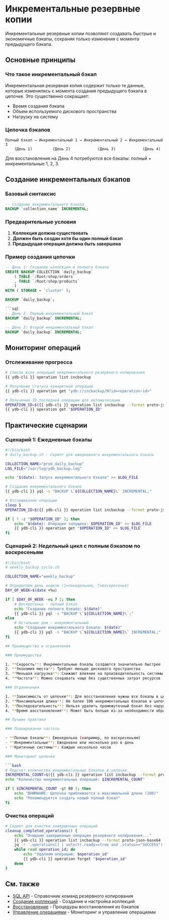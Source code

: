 # Инкрементальные резервные копии

Инкрементальные резервные копии позволяют создавать быстрые и экономичные бэкапы, сохраняя только изменения с момента предыдущего бэкапа.

## Основные принципы

### Что такое инкрементальный бэкап

Инкрементальная резервная копия содержит только те данные, которые изменились с момента создания предыдущего бэкапа в цепочке. Это существенно сокращает:

- Время создания бэкапа
- Объем используемого дискового пространства
- Нагрузку на систему

### Цепочка бэкапов

```text
Полный бэкап → Инкрементальный 1 → Инкрементальный 2 → Инкрементальный 3
    (День 1)         (День 2)            (День 3)            (День 4)
```

Для восстановления на День 4 потребуются все бэкапы: полный + инкрементальные 1, 2, 3.

## Создание инкрементальных бэкапов

### Базовый синтаксис

```sql
-- Создание инкрементального бэкапа
BACKUP `collection_name` INCREMENTAL;
```

### Предварительные условия

1. **Коллекция должна существовать**
2. **Должен быть создан хотя бы один полный бэкап**
3. **Предыдущая операция должна быть завершена**

### Пример создания цепочки

```sql
-- День 1: Создание коллекции и полного бэкапа
CREATE BACKUP COLLECTION `daily_backup`
    ( TABLE `/Root/shop/orders`
    , TABLE `/Root/shop/products`
    )
WITH ( STORAGE = 'cluster' );

BACKUP `daily_backup`;

```sql
-- День 2: Первый инкрементальный бэкап
BACKUP `daily_backup` INCREMENTAL;
```

```sql
-- День 3: Второй инкрементальный бэкап
BACKUP `daily_backup` INCREMENTAL;
```

## Мониторинг операций

### Отслеживание прогресса

```bash
# Список всех операций инкрементального резервного копирования
{{ ydb-cli }} operation list incbackup
```

```bash
# Получение статуса конкретной операции
{{ ydb-cli }} operation get "ydb://incbackup/N?id=<operation-id>"
```

```bash
# Получение ID последней операции для автоматизации
OPERATION_ID=$({{ ydb-cli }} operation list incbackup --format proto-json-base64 | jq -r '.operations[0].id')
{{ ydb-cli }} operation get "$OPERATION_ID"
```

## Практические сценарии

### Сценарий 1: Ежедневные бэкапы

```bash
#!/bin/bash
# daily_backup.sh - Скрипт для ежедневного инкрементального бэкапа

COLLECTION_NAME="prod_daily_backup"
LOG_FILE="/var/log/ydb_backup.log"

echo "$(date): Запуск инкрементального бэкапа" >> $LOG_FILE

# Создание инкрементального бэкапа
{{ ydb-cli }} yql -s "BACKUP \`${COLLECTION_NAME}\` INCREMENTAL;"

# Отслеживание операции
sleep 5
OPERATION_ID=$({{ ydb-cli }} operation list incbackup --format proto-json-base64 | jq -r '.operations[0].id')

if [ ! -z "$OPERATION_ID" ]; then
    echo "$(date): Операция запущена: $OPERATION_ID" >> $LOG_FILE
    {{ ydb-cli }} operation get "$OPERATION_ID" >> $LOG_FILE
fi
```

### Сценарий 2: Недельный цикл с полным бэкапом по воскресеньям

```bash
#!/bin/bash
# weekly_backup_cycle.sh

COLLECTION_NAME="weekly_backup"

# Определяем день недели (1=понедельник, 7=воскресенье)
DAY_OF_WEEK=$(date +%u)

if [ $DAY_OF_WEEK -eq 7 ]; then
    # Воскресенье - полный бэкап
    echo "Создание полного бэкапа: $(date)"
    {{ ydb-cli }} yql -s "BACKUP \`${COLLECTION_NAME}\`;"
else
    # Остальные дни - инкрементальный
    echo "Создание инкрементального бэкапа: $(date)"
    {{ ydb-cli }} yql -s "BACKUP \`${COLLECTION_NAME}\` INCREMENTAL;"
fi

## Преимущества и ограничения

### Преимущества

1. **Скорость**: Инкрементальные бэкапы создаются значительно быстрее
2. **Экономия места**: Требуют меньше дискового пространства
3. **Меньшая нагрузка**: Снижают влияние на производительность системы
4. **Частота**: Можно создавать чаще без существенных затрат ресурсов

### Ограничения

1. **Зависимость от цепочки**: Для восстановления нужны все бэкапы в цепочке
2. **Максимальная длина**: Не более 100 инкрементальных бэкапов в цепочке
3. **Последовательность**: Нельзя удалить промежуточный бэкап без нарушения целостности
4. **Время восстановления**: Может быть больше из-за необходимости обработки цепочки

## Лучшие практики

### Планирование частоты

- **Полные бэкапы**: Еженедельно (например, по воскресеньям)
- **Инкрементальные**: Ежедневно или несколько раз в день
- **Критичные системы**: Каждые несколько часов

### Мониторинг цепочки

```bash
# Подсчет количества инкрементальных бэкапов в цепочке
INCREMENTAL_COUNT=$({{ ydb-cli }} operation list incbackup --format proto-json-base64 | jq '.operations | length')
echo "Количество инкрементальных операций: $INCREMENTAL_COUNT"

if [ $INCREMENTAL_COUNT -gt 80 ]; then
    echo "ВНИМАНИЕ: Цепочка приближается к максимальной длине (100)"
    echo "Рекомендуется создать новый полный бэкап"
fi
```

### Очистка операций

```bash
# Скрипт для очистки завершенных операций
cleanup_completed_operations() {
    echo "Очищаем завершенные операции резервного копирования..."
    {{ ydb-cli }} operation list incbackup --format proto-json-base64 | \
    jq -r '.operations[] | select(.ready==true and .status=="SUCCESS") | .id' | \
    while read operation_id; do
        echo "Удаляем операцию: $operation_id"
        {{ ydb-cli }} operation forget "$operation_id"
    done
}
```

## См. также

- [SQL API](sql-api.md) - Справочник команд резервного копирования
- [Создание коллекций](create-collection.md) - Создание и настройка коллекций
- [Восстановление](restore-from-collection.md) - Процедуры восстановления из бэкапов
- [Управление операциями](manage-collections.md) - Мониторинг и управление операциями
